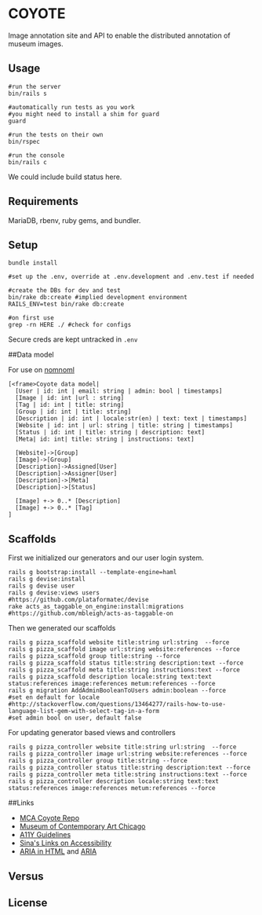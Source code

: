 COYOTE
====

Image annotation site and API to enable the distributed annotation of museum images.

## Usage 

    #run the server
    bin/rails s

    #automatically run tests as you work
    #you might need to install a shim for guard
    guard

    #run the tests on their own
    bin/rspec

    #run the console
    bin/rails c

We could include build status here.

## Requirements

MariaDB, rbenv, ruby gems, and bundler.

## Setup

    bundle install

    #set up the .env, override at .env.development and .env.test if needed

    #create the DBs for dev and test
    bin/rake db:create #implied development environment
    RAILS_ENV=test bin/rake db:create

    #on first use
    grep -rn HERE ./ #check for configs

Secure creds are kept untracked in ```.env```

##Data model

For use on [nomnoml](http://www.nomnoml.com/)

    [<frame>Coyote data model|
      [User | id: int | email: string | admin: bool | timestamps]
      [Image | id: int |url : string]
      [Tag | id: int | title: string]
      [Group | id: int | title: string]
      [Description | id: int | locale:str(en) | text: text | timestamps]
      [Website | id: int | url: string | title: string | timestamps]
      [Status | id: int | title: string | description: text]
      [Meta| id: int| title: string | instructions: text]

      [Website]->[Group]
      [Image]->[Group]
      [Description]->Assigned[User]
      [Description]->Assigner[User]
      [Description]->[Meta]
      [Description]->[Status]

      [Image] +-> 0..* [Description]
      [Image] +-> 0..* [Tag]
    ]


## Scaffolds

First we initialized our generators and our user login  system.

    rails g bootstrap:install --template-engine=haml
    rails g devise:install
    rails g devise user 
    rails g devise:views users
    #https://github.com/plataformatec/devise
    rake acts_as_taggable_on_engine:install:migrations
    #https://github.com/mbleigh/acts-as-taggable-on

Then we generated our scaffolds

    rails g pizza_scaffold website title:string url:string  --force
    rails g pizza_scaffold image url:string website:references --force
    rails g pizza_scaffold group title:string --force
    rails g pizza_scaffold status title:string description:text --force
    rails g pizza_scaffold meta title:string instructions:text --force
    rails g pizza_scaffold description locale:string text:text status:references image:references metum:references --force
    rails g migration AddAdminBooleanToUsers admin:boolean --force
    #set en default for locale
    #http://stackoverflow.com/questions/13464277/rails-how-to-use-language-list-gem-with-select-tag-in-a-form
    #set admin bool on user, default false

For updating generator based views and controllers

    rails g pizza_controller website title:string url:string  --force
    rails g pizza_controller image url:string website:references --force
    rails g pizza_controller group title:string --force
    rails g pizza_controller status title:string description:text --force
    rails g pizza_controller meta title:string instructions:text --force
    rails g pizza_controller description locale:string text:text status:references image:references metum:references --force
 
##Links

- [MCA Coyote Repo](https://github.com/mcachicago/coyote)
- [Museum of Contemporary Art Chicago](http://www2.mcachicago.org/) 
- [A11Y Guidelines](http://a11yproject.com/)
- [Sina's Links on Accessibility](http://www.sinabahram.com/resources.php)
- [ARIA in HTML](http://rawgit.com/w3c/aria-in-html/master/index.html) and [ARIA](http://www.w3.org/TR/wai-aria/states_and_properties#global_states)

## Versus

## License 
